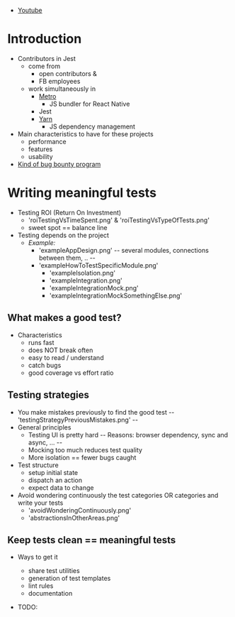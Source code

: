 * [Youtube](https://www.youtube.com/watch?v=cAKYQpTC7MA)

# Introduction
* Contributors in Jest
  * come from
    * open contributors &
    * FB employees
  * work simultaneously in
    * [Metro](https://metrobundler.dev/)
      * JS bundler for React Native
    * Jest
    * [Yarn](https://classic.yarnpkg.com/en/)
      * JS dependency management
* Main characteristics to have for these projects
  * performance
  * features
  * usability
* [Kind of bug bounty program](https://opencollective.com/jest)

# Writing meaningful tests
* Testing ROI (Return On Investment)
  * 'roiTestingVsTimeSpent.png' & 'roiTestingVsTypeOfTests.png'
  * sweet spot == balance line
* Testing depends on the project
  * _Example:_ 
    * 'exampleAppDesign.png' -- several modules, connections between them, .. --
    * 'exampleHowToTestSpecificModule.png'
      * 'exampleIsolation.png'
      * 'exampleIntegration.png'
      * 'exampleIntegrationMock.png'
      * 'exampleIntegrationMockSomethingElse.png'
## What makes a good test?
* Characteristics
  * runs fast
  * does NOT break often
  * easy to read / understand
  * catch bugs
  * good coverage vs effort ratio
## Testing strategies
* You make mistakes previously to find the good test -- 'testingStrategyPreviousMistakes.png' --
* General principles
  * Testing UI is pretty hard -- Reasons: browser dependency, sync and async, ... --
  * Mocking too much reduces test quality
  * More isolation == fewer bugs caught
* Test structure
  * setup initial state
  * dispatch an action
  * expect data to change
* Avoid wondering continuously the test categories OR categories and write your tests
  * 'avoidWonderingContinuously.png'
  * 'abstractionsInOtherAreas.png'
## Keep tests clean == meaningful tests
* Ways to get it
  * share test utilities
  * generation of test templates
  * lint rules
  * documentation

* TODO: 
